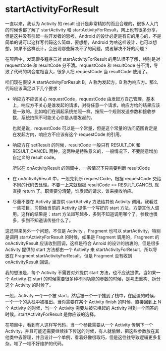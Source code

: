 # startActivityForResult

一直以来，我认为 Activity 的 result 设计是非常精妙的而且合理的，很多人入门的时候也都了解了 startActivity 和 startActivityForResult，网上也有很多分享，但是这并没有引起一些开发者的思考，Android 的设计必定是有它的用心的，不是简单的说可以这样写代码这么简单，要想想，Android 为啥这样设计，也可以想想，如果不这样设计，会出现哪些解决不了的问题，或者解决不好的问题？

在项目中，发现很多程序员对 startActivityForResult 的用法很不了解，特别是对 requestCode 和 resultCode 分不清。requestCode 和 resultCode 分不清，导致了代码的耦合度相当大，很多人把 requestCode 当 resultCode 使用了。

咱们现在假设 A startActivityForResult B，A 称为发起方，B 称为响应方。那么代码应该满足以下几个要求：

* 响应方不应该关心 requestCode，requestCode 由发起方自己管理。基本上，响应方不关心是谁发起的请求，对待任意一个请求，响应方给的结果应该是一致的。比如咱们在调起系统拍照一样，按照一个规则发送参数和接收参数，系统拍照不可能关心你是从哪发起的。

    也就是说，requestCode 可以是一个常量，但是这个常量的访问范围肯定是在发起方内，响应方不应该有这个 requestCode 的引用。

* 响应方在 setResult 的时候，resultCode 一般只有 RESULT\_OK 和 RESULT\_CANCEL 两种，这两种是特殊意义的，一般情况下，不要随意增加自定义的 result code。

	所以在 onActivityResult 的回调中，一般情况下只需要判断 resultCode

* 在 onActivityResult 中，一般先判断 requestCode，根据 requestCode 交给不同的代码去处理。不要一上来就根据 resultCode == RESULT_CANCEL 就直接 return 了。职责要分清楚，谁发起的请求，谁来接收响应。

* 尽量不要在 Activity 里提供 startActivity 方法给其他 Activity 调用。我看过一些项目，习惯给当前的 Activity 提供一个写好的 start 方法，方便其他人调用。这样的结果是：start 方法越写越多，多到不知道调用哪个了，参数也很多，多到不知道该传些什么了。

这还带来另外一个问题，不仅是 Activity ，Fragment 也可以 startActivity，特别是调用 startActivityForResult 的时候，如果是 Fragment 调用的，Fragment 的 onActivityResult 应该收到回调，这样是符合 Anroid 的设计的初衷的，但是很多 Activity 提供的 start 方法都由一个 Activity 来 startActivityForResult，所以导致在 Fragment startActivityForResult，但是 Fragment 没有收到 onActivityResult 回调。

我的想法是，每个 Activity 不需要对外提供 start 方法，也不应该提供。当如果一个 Activity 在 start 的时候需要很多种不同功能的参数的时候，是考虑重构、拆分这个 Activity 的时候了。 

一般，Activity 一个一个被 start，然后被一个一个推到了栈中，在回退的时候，一个一个的从栈中被推出。当你需要在某个 Activity finish 的时候，直接回到上 N 个 Activity 的时候，当一个 Activity 需要从被它唤起的 Activity 得到一个回答的时候，startActivityForResult 是你应该的选择。

在项目中，看到有人这样写代码，当一个参数需要从一个 Activity 传到下一个 Activity，并且可能还需要继续往下传送的时候，有人就偷懒，把这些参数放在其他类中去管理，并且设计一个单例，看着好像很取巧，但是这往往导致逻辑更多复杂。堆了一堆不好维护的代码。